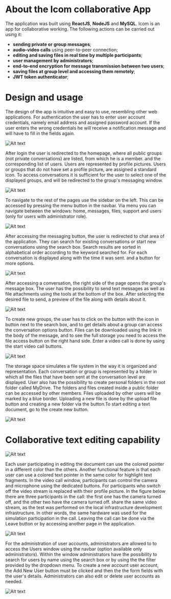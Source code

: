 
# About the Icom collaborative App


The application was built using **ReactJS**, **NodeJS** and **MySQL**. Icom is an app for collaborative working. The following actions can be carried out using it:
-   **sending private or group messages**;
-   **audio-video calls** using peer-to-peer connection;
-   **editing and saving files in real time by multiple participants**;
-   **user management by administrators**;
-   **end-to-end encryption for message transmission between two users**;
-   **saving files at group level and accessing them remotely**;
-   **JWT token authenticator**;


# Design and usage 


The design of the app is intuitive and easy to use, resembling other 
web applications. For authentication the user has to enter
user account credentials, namely email address and assigned password
account. If the user enters the wrong credentials he will receive
a notification message and will have to fill in the fields again.

![Alt text](image.png)

After login the user is redirected to the homepage,
where all public groups (not private conversations) are listed, from which he is a member.
and the corresponding list of users. Users are
represented by profile pictures. Users or groups that do not have
set a profile picture, are assigned a standard icon. To access
conversations it is sufficient for the user to select one of the displayed groups,
and will be redirected to the group's messaging window.

![Alt text](image-1.png)

To navigate to the rest of the pages use the sidebar on the left.
This can be accessed by pressing the menu button in the navbar. Via
menu you can navigate between the windows: home, messages, files,
support and users (only for users with administrator role).

![Alt text](image-2.png)

After accessing the messaging button, the user is redirected to
chat area of the application. They can search for existing conversations
or start new conversations using the search box. Search results
are sorted in alphabetical order according to the keyword searched for. For each
conversation is displayed along with the time it was sent.
and a button for more options.

![Alt text](image-3.png)

After accessing a conversation, the right side of the page opens
the group's message box. The user has the possibility to send
text messages as well as file attachments using the tools at the bottom of the
box. After selecting the desired file to send, a
preview of the file along with details about it.

![Alt text](image-4.png)

To create new groups, the user has to click on the button with the icon in
button next to the search box, and to get details about a
group can access the conversation options button. Files can be
downloaded using the link in the body of the message, and to see the full
storage you need to access the file access button on the right hand side. Enter
a video call is done by using the start video call buttons.

![Alt text](image-5.png)

The storage space simulates a file system in the way it is organized and
representation. Each conversation or group is represented by a folder in which
all the files that have been sent at the conversation level are displayed. User
also has the possibility to create personal folders in the root folder called
MyDrive. The folders and files created inside a public folder can be
accessed by other members. Files uploaded by other users will be marked
by a blue border. Uploading a new file is done by
the upload file button and creating a new folder via the
button.To start editing a text document, go to
the create new button.

![Alt text](image-6.png)


# Collaborative text editing capability


![Alt text](image-7.png)

Each user participating in editing the document can use the
colored pointer in a different color than the others. Another functional feature is
that each user can use a colored text pointer in the same color for
highlight text fragments. In the video call window, participants can control the camera
and microphone using the dedicated buttons. For participants who switch off
the video stream is replaced with their profile picture. In the figure
below there are three participants in the call: the first one has the camera turned off, and the other two have the camera turned off.
share the same video stream, as the test was performed on the local infrastructure
development infrastructure. In other words, the same hardware was used for the simulation
participation in the call. Leaving the call can be done via the
Leave button or by accessing another page in the application.

![Alt text](image-8.png)

For the administration of user accounts, administrators are allowed to
to access the Users window using the navbar (option available only
administrators). Within the window administrators have the possibility to
search for users by name using the search box or by using the
the filter provided by the dropdown menu. To create a new account
user account, the Add New User button must be clicked and then the
the form fields with the user's details. Administrators can also
edit or delete user accounts as needed.

![Alt text](image-9.png)